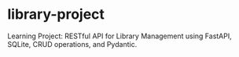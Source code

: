 # library-project
Learning Project: RESTful API for Library Management using FastAPI, SQLite, CRUD operations, and Pydantic.
